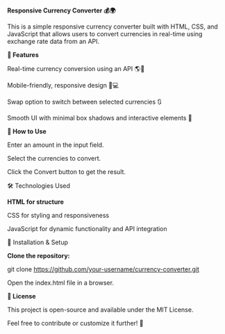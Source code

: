 **﻿Responsive Currency Converter 💰🌍**

This is a simple responsive currency converter built with HTML, CSS, and JavaScript that allows users to convert currencies in real-time using exchange rate data from an API.

**🚀 Features**

Real-time currency conversion using an API 🌎🔄

Mobile-friendly, responsive design 📱💻

Swap option to switch between selected currencies 🔃

Smooth UI with minimal box shadows and interactive elements 🎨

**📌 How to Use**

Enter an amount in the input field.

Select the currencies to convert.

Click the Convert button to get the result.

🛠️ Technologies Used

**HTML for structure**

CSS for styling and responsiveness

JavaScript for dynamic functionality and API integration

🔧 Installation & Setup

**Clone the repository:**

git clone https://github.com/your-username/currency-converter.git

Open the index.html file in a browser.

**📜 License**

This project is open-source and available under the MIT License.

Feel free to contribute or customize it further! 🎉
